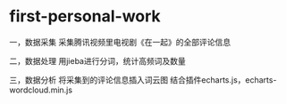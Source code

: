 # first-personal-work
一，数据采集
采集腾讯视频里电视剧《在一起》的全部评论信息

二，数据处理
用jieba进行分词，统计高频词及数量

三，数据分析
将采集到的评论信息插入词云图
结合插件echarts.js，echarts-wordcloud.min.js
